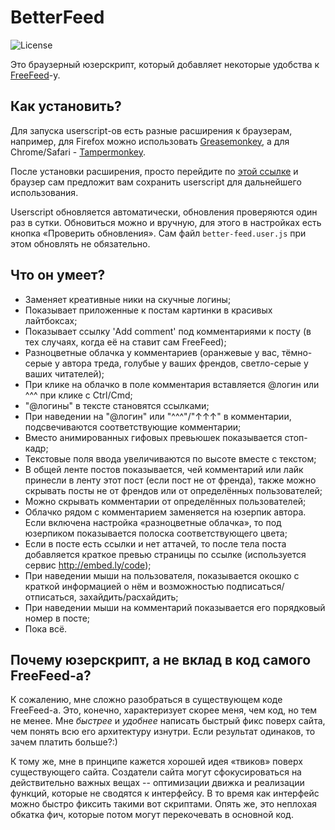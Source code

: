 # BetterFeed

![License](https://img.shields.io/badge/license-MIT-blue.svg)

Это браузерный юзерскрипт, который добавляет некоторые удобства к [FreeFeed](https://freefeed.net/)-у.

## Как установить?

Для запуска userscript-ов есть разные расширения к браузерам, например,
для Firefox можно использовать [Greasemonkey](https://addons.mozilla.org/ru/firefox/addon/greasemonkey/),
а для Chrome/Safari - [Tampermonkey](http://tampermonkey.net/).

После установки расширения, просто перейдите по [этой ссылке](https://github.com/davidmz/BetterFeed/raw/master/build/better-feed.user.js) 
и браузер сам предложит вам сохранить userscript для дальнейшего использования.

Userscript обновляется автоматически, обновления проверяются один раз в сутки. Обновиться можно и вручную, для этого в настройках есть кнопка 
«Проверить обновления». Сам файл `better-feed.user.js` при этом обновлять не обязательно.

## Что он умеет?

 * Заменяет креативные ники на скучные логины;
 * Показывает приложенные к постам картинки в красивых лайтбоксах;
 * Показывает ссылку 'Add comment' под комментариями к посту (в тех случаях, когда её на ставит сам FreeFeed);
 * Разноцветные облачка у комментариев (оранжевые у вас, тёмно-серые у автора треда, голубые у ваших френдов, светло-серые у ваших читателей);
 * При клике на облачко в поле комментария вставляется @логин или ^^^ при клике с Ctrl/Cmd;
 * "@логины" в тексте становятся ссылками;
 * При наведении на "@логин" или "^^^"/"↑↑↑" в комментарии, подсвечиваются соответствующие комментарии;
 * Вместо анимированных гифовых превьюшек показывается стоп-кадр;
 * Текстовые поля ввода увеличиваются по высоте вместе с текстом;
 * В общей ленте постов показывается, чей комментарий или лайк принесли в ленту этот пост (если пост не от френда), также можно скрывать посты не от френдов или от определённых пользователей;
 * Можно скрывать комментарии от определённых пользователей;
 * Облачко рядом с комментарием заменяется на юзерпик автора. Если включена настройка «разноцветные облачка», то под юзерпиком показывается полоска соответствующего цвета;
 * Если в посте есть ссылки и нет аттачей, то после тела поста добавляется краткое превью страницы по ссылке (используется сервис http://embed.ly/code);
 * При наведении мыши на пользователя, показывается окошко с краткой информацией о нём и возможностью подписаться/отписаться, захайдить/расхайдить;
 * При наведении мыши на комментарий показывается его порядковый номер в посте;
 * Пока всё.
 
## Почему юзерскрипт, а не вклад в код самого FreeFeed-а?

К сожалению, мне сложно разобраться в существующем коде FreeFeed-а. Это, конечно, характеризует скорее меня, чем код, но тем не менее. 
Мне _быстрее_ и _удобнее_ написать быстрый фикс поверх сайта, чем понять всю его архитектуру изнутри. Если результат одинаков, то зачем платить больше?:)
 
К тому же, мне в принципе кажется хорошей идея «твиков» поверх существующего сайта. Создатели сайта могут сфокусироваться на действительно важных вещах -- оптимизации 
движка и реализации функций, которые не сводятся к интерфейсу. В то время как интерфейс можно быстро фиксить такими вот скриптами. Опять же, это неплохая обкатка фич, 
которые потом могут перекочевать в основной код.

 